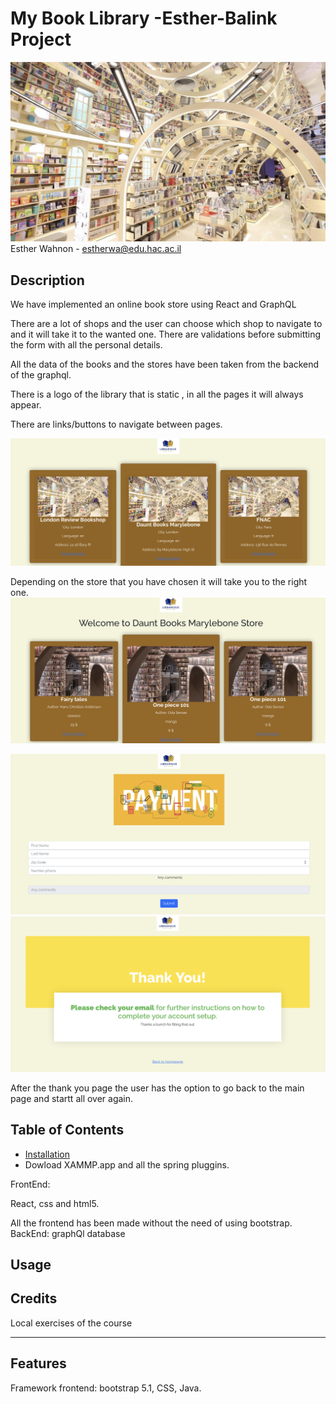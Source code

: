  # My Book Library -Esther-Balink Project
 
 ![FormExample](/public/images/book2.png)
Esther Wahnon - estherwa@edu.hac.ac.il


## Description

We have implemented an online book store using React and GraphQL

There are a lot of shops and the user can choose which shop to navigate to and it will take it to the wanted one.
There are validations before submitting the form with all the personal details.

All the data of the books and the stores have been taken from the backend of the graphql.


There is a logo of the library that is static , in all the pages it will always appear.

 
 There are links/buttons to navigate between pages.
 
  ![Form](/public/images/im1.png)
  
  Depending on the store that you have chosen it will take you to the right one.
  ![Form](/public/images/im2.png)
  
  
  ![Form](/public/images/im3.png)
  ![Form](/public/images/im4.png)
  
  
  After the thank you page the user has the option to go back to the main page and startt all over again.
  
  
  
## Table of Contents 



- [Installation](#installation)
- Dowload XAMMP.app and all the spring pluggins.

FrontEnd:

React, css and html5.


All the frontend has been made without the need of using bootstrap.
BackEnd:
graphQl database


## Usage





## Credits


Local exercises of the course 


---



## Features
Framework frontend: bootstrap 5.1, CSS, Java.

